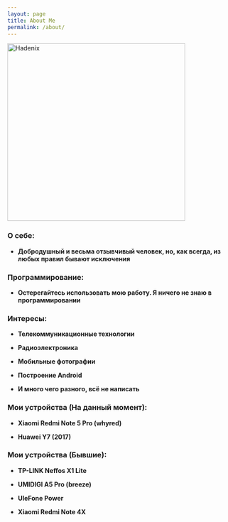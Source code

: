 ```yaml
---
layout: page
title: About Me
permalink: /about/
---
```


<p><img src="http://Hadenix.github.io/images/avatar.png" width="400" height="400" alt="Hadenix"></p>

### О себе:
* **Добродушный и весьма отзывчивый человек, но, как всегда, из любых правил бывают исключения**

### Программирование:
* **Остерегайтесь использовать мою работу. Я ничего не знаю в программировании**

### Интересы:
* **Телекоммуникационные технологии**

* **Радиоэлектроника**

* **Мобильные фотографии**

* **Построение Android**

* **И много чего разного, всё не написать**

### Мои устройства (На данный момент):
* **Xiaomi Redmi Note 5 Pro (whyred)**

* **Huawei Y7 (2017)**

### Мои устройства (Бывшие):

* **TP-LINK Neffos X1 Lite**

* **UMIDIGI A5 Pro (breeze)**

* **UleFone Power**

* **Xiaomi Redmi Note 4X**
